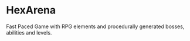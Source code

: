 # HexArena
Fast Paced Game with RPG elements and procedurally generated bosses, abilities and levels.
